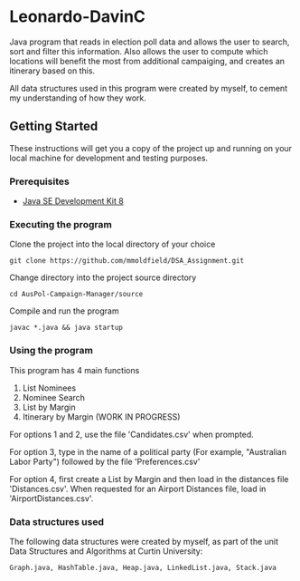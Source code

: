 # Leonardo-DavinC

Java program that reads in election poll data and allows the user to search, sort and filter this information. Also allows the user to compute which locations will benefit the most from additional campaiging, and creates an itinerary based on this.

All data structures used in this program were created by myself, to cement my understanding of how they work.

## Getting Started

These instructions will get you a copy of the project up and running on your local machine for development and testing purposes.

### Prerequisites

* [Java SE Development Kit 8](https://www.oracle.com/technetwork/java/javase/downloads/jdk8-downloads-2133151.html)

### Executing the program

Clone the project into the local directory of your choice

```
git clone https://github.com/mmoldfield/DSA_Assignment.git
```

Change directory into the project source directory 

```
cd AusPol-Campaign-Manager/source
```

Compile and run the program
```
javac *.java && java startup
```

### Using the program

This program has 4 main functions
1. List Nominees
2. Nominee Search
3. List by Margin
4. Itinerary by Margin (WORK IN PROGRESS)

For options 1 and 2, use the file 'Candidates.csv' when prompted.

For option 3, type in the name of a political party (For example, "Australian Labor Party") followed by the file 'Preferences.csv'

For option 4, first create a List by Margin and then load in the distances file 'Distances.csv'. When requested for an Airport Distances file, load in 'AirportDistances.csv'.

### Data structures used

The following data structures were created by myself, as part of the unit Data Structures and Algorithms at Curtin University:

``
Graph.java, HashTable.java, Heap.java, LinkedList.java, Stack.java
``




